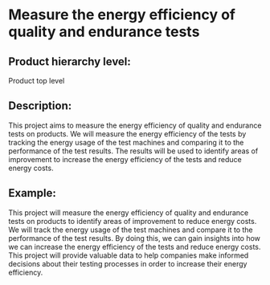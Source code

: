 # Measure the energy efficiency of quality and endurance tests

## Product hierarchy level:
Product top level

## Description:
This project aims to measure the energy efficiency of quality and endurance tests on products. We will measure the energy efficiency of the tests by tracking the energy usage of the test machines and comparing it to the performance of the test results. The results will be used to identify areas of improvement to increase the energy efficiency of the tests and reduce energy costs.

## Example:
This project will measure the energy efficiency of quality and endurance tests on products to identify areas of improvement to reduce energy costs. We will track the energy usage of the test machines and compare it to the performance of the test results. By doing this, we can gain insights into how we can increase the energy efficiency of the tests and reduce energy costs. This project will provide valuable data to help companies make informed decisions about their testing processes in order to increase their energy efficiency.
